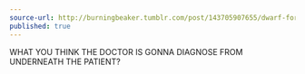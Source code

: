 ```yaml
---
source-url: http://burningbeaker.tumblr.com/post/143705907655/dwarf-fortress-tales-01
published: true
---
```

WHAT YOU THINK THE DOCTOR IS GONNA DIAGNOSE FROM UNDERNEATH THE PATIENT?
